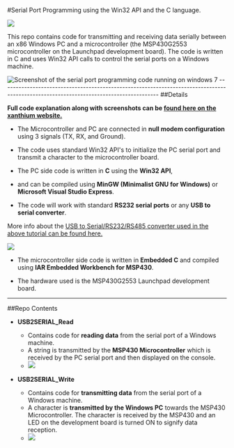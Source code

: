 #Serial Port Programming using the Win32 API and the C language.

<img src="http://xanthium.in/sites/default/files/site-images/serial-prog-win32-api/serial-programming-win32-api-tutorial.jpeg">

This repo contains code for transmitting and receiving data serially between an x86 Windows PC and a microcontroller (the MSP430G2553 microcontroller on the Launchpad development board). The code is written in C and uses Win32 API calls to control the serial ports on a Windows machine.

<img src="http://xanthium.in/sites/default/files/site-images/serial-prog-win32-api/Serial-port-write-windows.jpeg" alt ="Screenshot of the serial port programming code running on windows 7">
--------------------------------------------------------------------------------------------------------------------------------------
##Details

**Full code explanation along with screenshots can be <a href = http://xanthium.in/Serial-Port-Programming-using-Win32-API> found here on the xanthium website. </a>**

- The Microcontroller and PC are connected in **null modem configuration** using  3 signals (TX, RX, and Ground).

- The code uses standard Win32 API's to initialize the PC serial port and transmit a character to the microcontroller board.
- The PC side code is written in **C** using the **Win32 API**,
- and can be compiled using **MinGW (Minimalist GNU for Windows)** or **Microsoft Visual Studio Express**.

- The code will work with standard **RS232 serial ports** or any **USB to serial converter**.

More info about the  <a href = "http://xanthium.in/USB-to-Serial-RS232-RS485-Converter">USB to Serial/RS232/RS485 converter used in the above tutorial can be found here.</a>

<img src = "http://www.xanthium.in/sites/default/files/site-images/product-page/usb_to_rs485_converter_250px.jpg"  href="http://xanthium.in/USB-to-Serial-RS232-RS485-Converter"/>

- The microcontroller side code is written in **Embedded C** and compiled using **IAR Embedded Workbench for MSP430**.

- The hardware used is the MSP430G2553 Launchpad development board.
 
--------------------------------------------------------------------------------------------------------------------------------------
##Repo Contents 

- **USB2SERIAL_Read**
  - Contains code for **reading data** from the serial port of a Windows machine.
  - A string is transmitted by the **MSP430 Microcontroller** which is received by the PC serial port and then displayed on the console.
  - <img src = "http://xanthium.in/sites/default/files/site-images/serial-prog-win32-api/SerialPort-Read-Received.jpeg"/>
  
- **USB2SERIAL_Write**
  - Contains code for **transmitting data** from the serial port of a Windows machine.
  - A character is **transmitted by the Windows PC** towards the MSP430 Microcontroller.
    The character is received by the MSP430 and an LED on the development board is turned ON to signify data reception. 
  - <img src = "http://xanthium.in/sites/default/files/site-images/serial-prog-win32-api/Serial-port-write-windows.jpeg"/>
